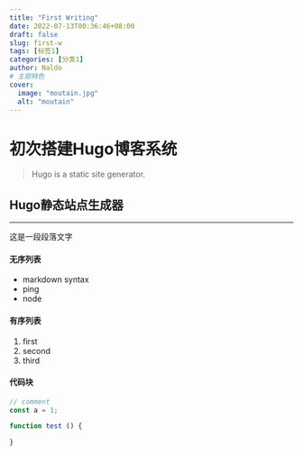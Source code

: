 ```yaml
---
title: "First Writing"
date: 2022-07-13T00:36:46+08:00
draft: false
slug: first-w
tags: [标签1]
categories: [分类1]
author: Naldo
# 主题特色
cover:
  image: "moutain.jpg"
  alt: "moutain"
---
```


# 初次搭建Hugo博客系统

> Hugo is a static site generator.

## Hugo静态站点生成器
---

这是一段段落文字

#### 无序列表

- markdown syntax
- ping
- node

#### 有序列表
1. first
2. second
3. third

#### 代码块
```javascript
// comment
const a = 1;

function test () {

}
```
